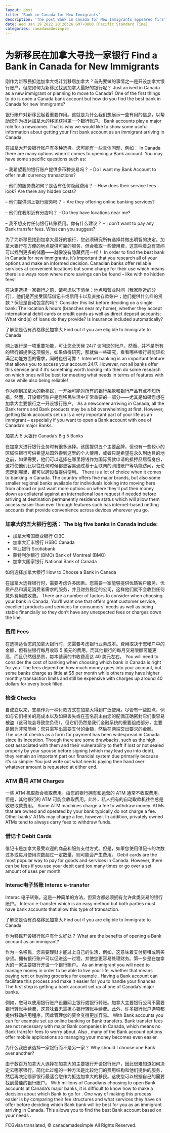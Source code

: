 ```yaml
---
layout: post
title: 'Bank in Canada for New Immigrants'
description: 'The post Bank in Canada for New Immigrants appeared first on Canada Made Simple.'
date: Wed Jan 19 2022 20:26:26 GMT-0800 (Pacific Standard Time)
categories: canadamadesimple
---
```


# 为新移民在加拿大寻找一家银行	Find a Bank in Canada for New Immigrants
	
刚作为新移民抵达加拿大或计划移居加拿大？首先要做的事情之一是开设加拿大银行账户，但您如何为新移民找到加拿大最好的银行呢？	Just arrived in Canada as a new immigrant or planning to move to Canada? One of the first things to do is open a Canada bank account but how do you find the best bank in Canada for new Immigrants?
	
银行账户对新移民起着重要作用。这就是为什么我们想展示一些有用的信息，以帮助您作为抵达加拿大的移民获得第一个银行账户。	Bank accounts play a major role for a newcomer. That is why we would like to show some useful information about getting your first bank account as an immigrant arriving in Canada.
	
在加拿大开设银行账户有多种选择。您可能有一些具体问题，例如：	In Canada there are many options when it comes to opening a Bank account. You may have some specific questions such as:
	
– 我希望我的银行账户提供多币种交易吗？	– Do I want my Bank Account to offer multi currency transactions?
	
– 他们的服务费如何？是否有任何隐藏费用？	– How does their service fees look? Are there any hidden costs?
	
– 他们提供网上银行服务吗？	– Are they offering online banking services?
	
– 他们在我附近有分店吗？	– Do they have locations near me?
	
– 我不想支付任何银行转账费用。你有什么建议？	– I don’t want to pay any Bank transfer fees. What can you suggest?
	
为了为新移民找到加拿大最好的银行，您必须研究所有选择并做出明智的决定。加拿大银行在方便的地点提供可靠的服务，但会收取一些使用费，这意味着总有空间可以找到更多的储蓄——就像没有隐藏费用一样！	In order to find the best bank in Canada for new immigrants, it’s important that you research all of your options and make an informed decision. Canadian banks offer reliable services at convenient locations but some charge for their use which means there is always room where more savings can be found – like with no hidden fees!
	
在决定选择一家银行之前，请考虑以下清单：地点和营业时间（我家附近的分行），他们是否接受国际借记卡或信用卡以及直接存款账户；他们提供什么样的贷款？保险是自动包含的吗？	Consider this list before deciding on a single bank: The location & hours (branches near my home), whether they accept international debit cards or credit cards as well as direct deposit accounts; What kind(s) of loans do they provide? Is insurance included automatically?
	
了解您是否有资格移民加拿大	Find out if you are eligible to Immigrate to Canada
	
网上银行是一项重要功能，可让您全天候 24/7 访问您的帐户。然而，并不是所有的银行都提供这项服务，如果值得研究，那就做一些研究，看看哪些银行最能轻松满足功能方面的需求，同时也很可靠！	Internet banking is an important feature that allows you to access your account 24/7. However, not all banks offer this service and if it’s something worth looking into then do some research on which ones will be best for meeting what needs in terms of features with ease while also being reliable!
	
作为刚到加拿大的新移民，一开始可能对所有的银行条款和银行产品有点不知所措。然而，开设银行账户是您移民生活中非常重要的一部分——尤其是如果您想在加拿大主要银行之一开设银行账户。	As a newcomer arriving in Canada, all the Bank terms and Bank products may be a bit overwhelming at first. However, getting Bank accounts set up is a very important part of your life as an immigrant – especially if you want to open a Bank account with one of Canada’s major Banks.
	
加拿大 5 大银行	Canada’s Big 5 Banks
	
在加拿大进行银行业务时有很多选择。该国提供五个主要品牌，但也有一些较小的区域性银行可供希望从国外搬到这里的个人使用，或者只是希望在永久到达目的地之前，如果需要，他们可以选择在哪里将钱作为国际贷款申请的抵押品居留身份，这将使他们比以往任何时候都更容易通过基于互联网的网络账户等功能访问，无论您走到哪里，都可以跨设备提供便利。	There is a lot of choice when it comes to banking in Canada. The country offers five major brands, but also some smaller regional banks available for individuals looking into moving here from abroad or just want more options on where they’ll put their money down as collateral against an international loan request if needed before arriving at destination permanently residence status which will allow them access easier than ever through features such has internet-based netting accounts that provide convenience across devices wherever you go.
	
### 加拿大的五大银行包括：	The big five banks in Canada include:
	
* 加拿大帝国商业银行	  CIBC 
* 加拿大汇丰银行	  HSBC Canada
* 丰业银行	  Scotiabank
* 蒙特利尔银行 (BMO)	  Bank of Montreal (BMO)
* 加拿大国家银行	  National Bank of Canada
	
如何选择加拿大银行	How to Choose a Bank in Canada
	
在加拿大选择银行时，需要考虑许多因素。您需要一家能够提供优质客户服务、优质产品和满足消费者需求的服务，并且财务稳定的公司，这样他们就不会收到任何意外费用或收费。	There are a number of factors to consider when choosing your bank in Canada. You’ll want one that offers great customer service, excellent products and services for consumers’ needs as well as being stable financially so they don’t have any unexpected fees or charges down the line.
	
### 费用	Fees
	
在选择适合您的加拿大银行时，您需要考虑银行业务成本。费用取决于您帐户中的金额，但有些银行每月收取 5 美元的费用，而其他银行的每月交易限额可能更高，而且仍然很昂贵，每本装满的书收费高达 40 美元左右。	You will need to consider the cost of banking when choosing which bank in Canada is right for you. The fees depend on how much money goes into your account, but some banks charge as little at $5 per month while others may have higher monthly transaction limits and still be expensive with charges up around 40 dollars for every book filled.
	
### 检查	Checks
	
自成立以来，支票作为一种付款方式在加拿大得到广泛使用。尽管有一些缺点，例如与它们相关的高成本以及如果丢失或在签名前未由您的配偶正确密封它们很容易被盗（这可能会导致您负债），但它们仍然是我们金融系统的重要组成部分，主要是因为非常简单：您只需写出需要支付的金额，然后在两端交出要求的金额。	The use of checks as a form for payment has been widespread in Canada since its inception. Though there are some drawbacks, such as the high cost associated with them and their vulnerability to theft if lost or not sealed properly by your spouse before signing (which may lead you into debt), they remain an important part our financial system due primarily because it’s so simple: You just write out what needs paying then hand over whatever amount is requested at either end.
	
### ATM 费用	ATM Charges
	
一些 ATM 机取款会收取费用。由您的银行拥有和运营的 ATM 通常不收取费用。但是，其他银行的 ATM 可能会收取费用。此外，私人拥有的自动取款机往往总是收取取款费用。	Some ATM machines charge a fee to withdraw money. ATMs that are owned and operated by your bank typically do not charge a fee. Other banks’ ATMs may charge a fee, however. In addition, privately owned ATMs tend to always carry fees to withdraw funds.
	
### 借记卡	Debit Cards
	
借记卡是加拿大最受欢迎的商品和服务支付方式。但是，如果您使用借记卡的次数过多或每月使用次数超过一定数量，则可能会产生费用。	Debit cards are the most popular way to pay for goods and services in Canada. However, there can be fees if you use your debit card too many times or go over a set amount of uses per month.
	
### Interac电子转账	Interac e-transfer
	
Interac 电子转账，这是一种简单的方法，但双方都必须拥有允许此类交易的银行账户。	Interac e-transfer which is an easy method but both parties must have bank accounts that allow this type of transaction.
	
了解您是否有资格移民加拿大	Find out if you are eligible to Immigrate to Canada
	
作为移民开设银行账户有什么好处？	What are the benefits of opening a Bank account as an immigrant?
	
作为一名移民，您需要理财才能过上自己的生活，例如，这意味着支付房租或购买杂货。拥有银行账户可以促进这一过程，并使您更容易处理财务。第一步是在加拿大的一家主要银行开设一个银行账户。	As an immigrant you will need to manage money in order to be able to live your life, whether that means paying rent or buying groceries for example . Having a Bank account can facilitate this process and make it easier for you to handle your finances. The first step is getting a bank account set up at one of Canada’s major banks.
	
例如，您可以使用银行账户设置网上银行或银行转账。加拿大主要银行公司不需要银行转账手续费，这意味着无需担心银行转账手续费。此外，许多银行账户选项都提供移动应用程序，因此管理您的资金变得更加容易。	With Bank accounts you can for example set up online banking or Bank transfers. Bank transfer fees are not necessary with major Bank companies in Canada, which means no Bank transfer fees to worry about. Also , many of the Bank account options offer mobile applications so managing your money becomes even easier.
	
为什么我应该选择一家银行而不是另一家？	Why should I choose one Bank over another?
	
由于数百万加拿大人选择在加拿大的主要银行开设银行账户，因此很难知道如何决定去哪家银行。简化此过程的一种方法是比较他们的费用结构和他们提供的服务，然后再决定哪家银行最适合您作为抵达加拿大的移民。这使您可以根据自己的需要找到最佳的银行账户。	With millions of Canadians choosing to open Bank accounts at Canada’s major banks, it is difficult to know how to make a decision about which Bank to go for . One way of making this process easier is by comparing their fee structures and what services they have on offer before deciding which Bank bank will be best for you as an immigrant arriving in Canada. This allows you to find the best Bank account based on your needs .

FCGvisa translated, © canadamadesimple All Rights Reserved.
